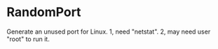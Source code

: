 # RandomPort

Generate an unused port for Linux. 
1, need "netstat".
2, may need user "root" to run it.

